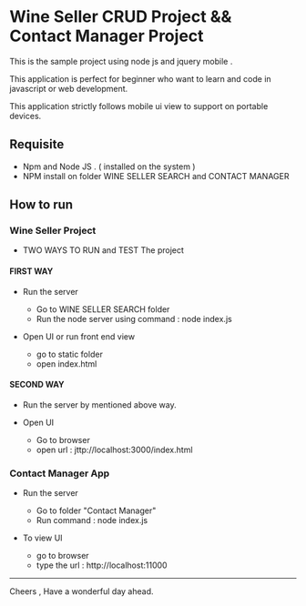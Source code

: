 # Wine Seller CRUD Project  &&  Contact Manager Project 

This is the sample project using node js and jquery mobile . 

This application is perfect for beginner who want to learn and code in javascript or web development. 

This application strictly follows mobile ui view to support on portable devices. 

## Requisite

- Npm and Node JS . ( installed on the system ) 
- NPM install on folder WINE SELLER SEARCH and  CONTACT MANAGER

## How to run 

### Wine Seller Project 
 - TWO WAYS TO RUN and TEST The project 
 
 #### FIRST WAY 
  - Run the server  
    - Go to WINE SELLER SEARCH folder 
    - Run the node server using command : node index.js 
    
  - Open UI or run front end view 
    - go to static folder 
    - open index.html
    
 #### SECOND WAY 
  - Run the server by mentioned above way. 
  
  - Open UI 
    - Go to browser 
    - open url : jttp://localhost:3000/index.html
    
 
 ### Contact Manager App  

  - Run the server 
    - Go to folder "Contact Manager" 
    - Run command : node index.js 
    
  - To view UI 
    - go to browser  
    - type the url : http://localhost:11000
    
  
--------------------------------------------------------------------------

Cheers , Have a wonderful day ahead. 


  
